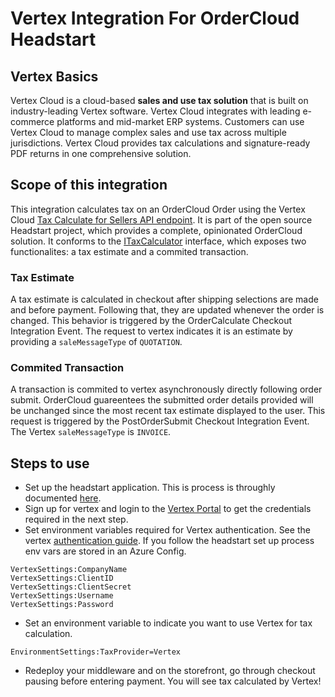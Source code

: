 ﻿# Vertex Integration For OrderCloud Headstart

## Vertex Basics 
Vertex Cloud is a cloud-based **sales and use tax solution** that is built on industry-leading Vertex software. Vertex Cloud integrates with leading e-commerce platforms and mid-market ERP systems. Customers can use Vertex Cloud to manage complex sales and use tax across multiple jurisdictions. Vertex Cloud provides tax calculations and signature-ready PDF returns in one comprehensive solution.

## Scope of this integration
This integration calculates tax on an OrderCloud Order using the Vertex Cloud [Tax Calculate for Sellers API endpoint](https://developer.vertexcloud.com/api/docs/#operation/Sale_Post). It is part of the open source Headstart project, which provides a complete, opinionated OrderCloud solution. It conforms to the [ITaxCalculator](../ordercloud.integrations.library/interfaces/ITaxCalculator.cs) interface, which exposes two functionalites: a tax estimate and a commited transaction. 
### Tax Estimate
A tax estimate is calculated in checkout after shipping selections are made and before payment. Following that, they are updated whenever the order is changed. This behavior is triggered by the OrderCalculate Checkout Integration Event. The request to vertex indicates it is an estimate by providing a `saleMessageType` of `QUOTATION`.  

### Commited Transaction 
A transaction is commited to vertex asynchronously directly following order submit. OrderCloud guareentees the submitted order details provided will be unchanged since the most recent tax estimate displayed to the user. This request is triggered by the PostOrderSubmit Checkout Integration Event. The Vertex `saleMessageType` is `INVOICE`.

## Steps to use
- Set up the headstart application. This is process is throughly documented [here](https://github.com/ordercloud-api/headstart#initial-setup).
- Sign up for vertex and login to the [Vertex Portal](https://portal.vertexsmb.com/Home) to get the credentials required in the next step.  
- Set environment variables required for Vertex authentication. See the vertex [authentication guide](https://developer.vertexcloud.com/access-token/). If you follow the headstart set up process env vars are stored in an Azure Config.   
```
VertexSettings:CompanyName
VertexSettings:ClientID
VertexSettings:ClientSecret
VertexSettings:Username    
VertexSettings:Password
```
- Set an environment variable to indicate you want to use Vertex for tax calculation.
```
EnvironmentSettings:TaxProvider=Vertex
```
- Redeploy your middleware and on the storefront, go through checkout pausing before entering payment. You will see tax calculated by Vertex!

